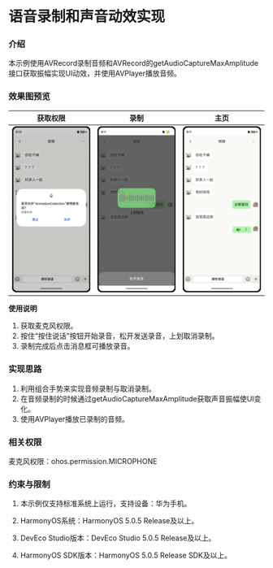 # 语音录制和声音动效实现

### 介绍

本示例使用AVRecord录制音频和AVRecord的getAudioCaptureMaxAmplitude接口获取振幅实现UI动效，并使用AVPlayer播放音频。

### 效果图预览

|                           获取权限                            |                            录制                             |                               主页                                |
|:---------------------------------------------------------:|:---------------------------------------------------------:|:---------------------------------------------------------------:|
| ![](../../../../../../screenshots/device/voice_1.png) | ![util](../../../../../../screenshots/device/voice_2.png) | ![convertxml](../../../../../../screenshots/device/voice_3.png) |

**使用说明**

1. 获取麦克风权限。
2. 按住“按住说话”按钮开始录音，松开发送录音，上划取消录制。
3. 录制完成后点击消息框可播放录音。

### 实现思路

1. 利用组合手势来实现音频录制与取消录制。
2. 在音频录制的时候通过getAudioCaptureMaxAmplitude获取声音振幅使UI变化。
3. 使用AVPlayer播放已录制的音频。

### 相关权限

麦克风权限：ohos.permission.MICROPHONE

### 约束与限制

1. 本示例仅支持标准系统上运行，支持设备：华为手机。

2. HarmonyOS系统：HarmonyOS 5.0.5 Release及以上。

3. DevEco Studio版本：DevEco Studio 5.0.5 Release及以上。

4. HarmonyOS SDK版本：HarmonyOS 5.0.5 Release SDK及以上。